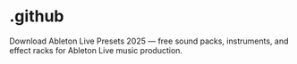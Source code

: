 # .github
Download Ableton Live Presets 2025 — free sound packs, instruments, and effect racks for Ableton Live music production.
